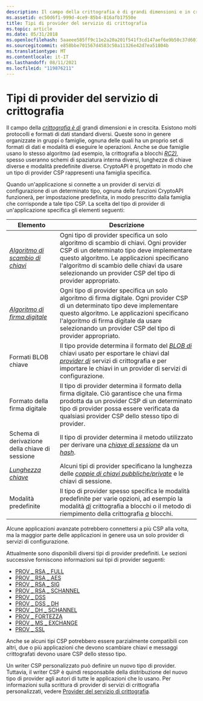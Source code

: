 ```yaml
---
description: Il campo della crittografia è di grandi dimensioni e in crescita.
ms.assetid: ec50d6f1-999d-4ce9-85b4-816afb17550e
title: Tipi di provider del servizio di crittografia
ms.topic: article
ms.date: 05/31/2018
ms.openlocfilehash: 5aaeee585ff9c11e2a20a201f541f3cd147aef6e9b50c37d60156e75a1b9fd94
ms.sourcegitcommit: e858bbe701567d4583c50a11326e42d7ea51804b
ms.translationtype: MT
ms.contentlocale: it-IT
ms.lasthandoff: 08/11/2021
ms.locfileid: "119876211"
---
```

# <a name="cryptographic-provider-types"></a>Tipi di provider del servizio di crittografia

Il campo della [*crittografia è di*](../secgloss/c-gly.md) grandi dimensioni e in crescita. Esistono molti protocolli e formati di dati standard diversi. Queste sono in genere organizzate in gruppi o famiglie, ognuna delle quali ha un proprio set di formati di dati e modalità di eseguire le operazioni. Anche se due famiglie usano lo stesso algoritmo (ad esempio, la [](../secgloss/p-gly.md) crittografia a [](../secgloss/k-gly.md)blocchi [*RC2),*](../secgloss/r-gly.md) [](../secgloss/b-gly.md)spesso useranno schemi di spaziatura interna diversi, lunghezze di chiave diverse e modalità predefinite diverse. CryptoAPI è progettato in modo che un tipo di provider CSP rappresenti una famiglia specifica.

Quando un'applicazione si connette a un provider di servizi di configurazione di un determinato tipo, ognuna delle funzioni CryptoAPI funzionerà, per impostazione predefinita, in modo prescritto dalla famiglia che corrisponde a tale tipo CSP. La scelta del tipo di provider di un'applicazione specifica gli elementi seguenti:



| Elemento                                                                                                                                | Descrizione                                                                                                                                                                                                                                                                                            |
|-------------------------------------------------------------------------------------------------------------------------------------|--------------------------------------------------------------------------------------------------------------------------------------------------------------------------------------------------------------------------------------------------------------------------------------------------------|
| [*Algoritmo di scambio di chiavi*](../secgloss/k-gly.md)                | Ogni tipo di provider specifica un solo algoritmo di scambio di chiavi. Ogni provider CSP di un determinato tipo deve implementare questo algoritmo. Le applicazioni specificano l'algoritmo di scambio delle chiavi da usare selezionando un provider CSP del tipo di provider appropriato.                                                        |
| [*Algoritmo di firma digitale*](../secgloss/d-gly.md) | Ogni tipo di provider specifica un solo algoritmo di firma digitale. Ogni provider CSP di un determinato tipo deve implementare questo algoritmo. Le applicazioni specificano l'algoritmo di firma digitale da usare selezionando un provider CSP del tipo di provider appropriato.                                              |
| Formati BLOB chiave                                                                                                                    | Il tipo provide determina il formato del [*BLOB di*](../secgloss/k-gly.md) chiavi usato per esportare le chiavi dal [*provider di*](../secgloss/c-gly.md) servizi di crittografia e per importare le chiavi in un provider di servizi di configurazione. |
| Formato della firma digitale                                                                                                            | Il tipo di provider determina il formato della firma digitale. Ciò garantisce che una firma prodotta da un provider CSP di un determinato tipo di provider possa essere verificata da qualsiasi provider CSP dello stesso tipo di provider.                                                                                                              |
| Schema di derivazione della chiave di sessione                                                                                                       | Il tipo di provider determina il metodo utilizzato per derivare una [*chiave di sessione*](../secgloss/s-gly.md) da un [*hash*](../secgloss/h-gly.md).                                                                                   |
| [*Lunghezza chiave*](../secgloss/k-gly.md)                                                    | Alcuni tipi di provider specificano la lunghezza delle [*coppie di chiavi pubbliche/private*](../secgloss/p-gly.md) e le chiavi di sessione.                                                                                                               |
| Modalità predefinite                                                                                                                       | Il tipo di provider spesso specifica le modalità predefinite per varie opzioni, ad esempio la modalità [*di*](../secgloss/c-gly.md) crittografia a blocchi o il metodo di riempimento della crittografia [*a*](../secgloss/p-gly.md) blocchi.          |



 

Alcune applicazioni avanzate potrebbero connettersi a più CSP alla volta, ma la maggior parte delle applicazioni in genere usa un solo provider di servizi di configurazione.

Attualmente sono disponibili diversi tipi di provider predefiniti. Le sezioni successive forniscono informazioni sui tipi di provider seguenti:

-   [PROV \_ RSA \_ FULL](prov-rsa-full.md)
-   [PROV \_ RSA \_ AES](prov-rsa-aes.md)
-   [PROV \_ RSA \_ SIG](prov-rsa-sig.md)
-   [PROV \_ RSA \_ SCHANNEL](prov-rsa-schannel.md)
-   [PROV \_ DSS](prov-dss.md)
-   [PROV \_ DSS \_ DH](prov-dss-dh.md)
-   [PROV \_ DH \_ SCHANNEL](prov-dh-schannel.md)
-   [PROV \_ FORTEZZA](prov-fortezza.md)
-   [PROV \_ MS \_ EXCHANGE](prov-ms-exchange.md)
-   [PROV \_ SSL](prov-ssl.md)

Anche se alcuni tipi CSP potrebbero essere parzialmente compatibili con altri, due o più applicazioni che devono scambiare chiavi e messaggi crittografati devono usare CSP dello stesso tipo. [](../secgloss/e-gly.md)

Un writer CSP personalizzato può definire un nuovo tipo di provider. Tuttavia, il writer CSP è quindi responsabile della distribuzione del nuovo tipo di provider agli autori di tutte le applicazioni che lo usano. Per informazioni sulla scrittura di provider di servizi di crittografia personalizzati, vedere [Provider del servizio di crittografia](cryptographic-service-providers.md).

 

 

